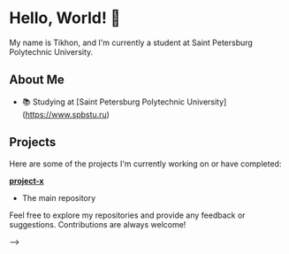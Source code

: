 # Hello, World! 👋

My name is Tikhon, and I'm currently a student at Saint Petersburg Polytechnic University.

## About Me
- 📚 Studying at [Saint Petersburg Polytechnic University] (https://www.spbstu.ru)

## Projects
Here are some of the projects I'm currently working on or have completed:

 **[project-x](https://github.com/looklikecarti/project-x)**
   - The main repository


Feel free to explore my repositories and provide any feedback or suggestions. Contributions are always welcome!

-->
